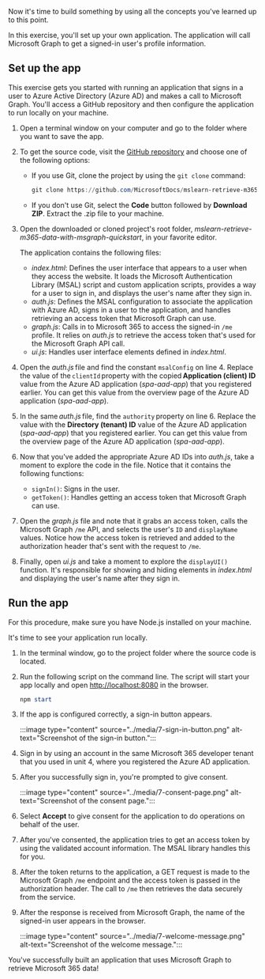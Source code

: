 Now it's time to build something by using all the concepts you've learned up to this point. 

In this exercise, you'll set up your own application. The application will call Microsoft Graph to get a signed-in user's profile information.

## Set up the app

This exercise gets you started with running an application that signs in a user to Azure Active Directory (Azure AD) and makes a call to Microsoft Graph. You'll access a GitHub repository and then configure the application to run locally on your machine.

1. Open a terminal window on your computer and go to the folder where you want to save the app.
1. To get the source code, visit the [GitHub repository](https://github.com/MicrosoftDocs/mslearn-retrieve-m365-data-with-msgraph-quickstart) and choose one of the following options:
    - If you use Git, clone the project by using the `git clone` command:
    
      ```powershell
      git clone https://github.com/MicrosoftDocs/mslearn-retrieve-m365-data-with-msgraph-quickstart.git
      ```
    
    - If you don't use Git,  select the **Code** button followed by **Download ZIP**. Extract the .zip file to your machine.
1. Open the downloaded or cloned project's root folder, *mslearn-retrieve-m365-data-with-msgraph-quickstart*, in your favorite editor.

    The application contains the following files:

    - *index.html*: Defines the user interface that appears to a user when they access the website. It loads the Microsoft Authentication Library (MSAL) script and custom application scripts, provides a way for a user to sign in, and displays the user's name after they sign in.
    - *auth.js*: Defines the MSAL configuration to associate the application with Azure AD, signs in a user to the application, and handles retrieving an access token that Microsoft Graph can use.
    - *graph.js*: Calls in to Microsoft 365 to access the signed-in `/me` profile. It relies on *auth.js* to retrieve the access token that's used for the Microsoft Graph API call.
    - *ui.js*: Handles user interface elements defined in *index.html*.
    
1. Open the *auth.js* file and find the constant `msalConfig` on line 4. Replace the value of the `clientId` property with the copied **Application (client) ID** value from the Azure AD application (*spa-aad-app*) that you registered earlier. You can get this value from the overview page of the Azure AD application (*spa-aad-app*).
1. In the same *auth.js* file, find the `authority` property on line 6. Replace the <your directory ID here> value with the **Directory (tenant) ID** value of the Azure AD application (*spa-aad-app*) that you registered earlier. You can get this value from the overview page of the Azure AD application (*spa-aad-app*).
1. Now that you've added the appropriate Azure AD IDs into *auth.js*, take a moment to explore the code in the file. Notice that it contains the following functions:

    - `signIn()`: Signs in the user.
    - `getToken()`: Handles getting an access token that Microsoft Graph can use.

1. Open the *graph.js* file and note that it grabs an access token, calls the Microsoft Graph `/me` API, and selects the user's `ID` and `displayName` values. Notice how the access token is retrieved and added to the authorization header that's sent with the request to `/me`.
1. Finally, open *ui.js* and take a moment to explore the `displayUI()` function. It's responsible for showing and hiding elements in *index.html* and displaying the user's name after they sign in.
 
## Run the app

For this procedure, make sure you have Node.js installed on your machine.

It's time to see your application run locally.  

1. In the terminal window, go to the project folder where the source code is located.
1. Run the following script on the command line. The script will start your app locally and open [http://localhost:8080](http://localhost:8080) in the browser.

    ```powershell
    npm start
    ```
1. If the app is configured correctly, a sign-in button appears.

    :::image type="content" source="../media/7-sign-in-button.png" alt-text="Screenshot of the sign-in button.":::

1. Sign in by using an account in the same Microsoft 365 developer tenant that you used in unit 4, where you registered the Azure AD application.
1. After you successfully sign in, you're prompted to give consent.

     :::image type="content" source="../media/7-consent-page.png" alt-text="Screenshot of the consent page.":::

1. Select **Accept** to give consent for the application to do operations on behalf of the user.
1. After you've consented, the application tries to get an access token by using the validated account information. The MSAL library handles this for you.
1. After the token returns to the application, a GET request is made to the Microsoft Graph `/me` endpoint and the access token is passed in the authorization header. The call to `/me` then retrieves the data securely from the service.
1. After the response is received from Microsoft Graph, the name of the signed-in user appears in the browser.

     :::image type="content" source="../media/7-welcome-message.png" alt-text="Screenshot of the welcome message.":::

You've successfully built an application that uses Microsoft Graph to retrieve Microsoft 365 data!
